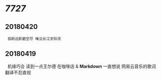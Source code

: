 # _7727_

## 20180420 
   `孤帆远影碧空尽 唯见长江天际流` 
   
## 20180419
   机缘巧合 读到一点王尔德 在咖啡店 & **Markdown** 一直想说 网易云音乐的歌词翻译不忍直视
   
   
